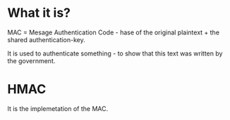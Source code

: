 # What it is?

MAC = Mesage Authentication Code - hase of the original plaintext + the shared authentication-key.

It is used to authenticate something - to show that this text was written by the government.









# HMAC

It is the implemetation of the MAC.
